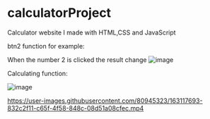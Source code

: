 # calculatorProject
Calculator website I made with HTML,CSS and JavaScript

btn2 function for example:

When the number 2 is clicked the result change
![image](https://user-images.githubusercontent.com/80945323/163118149-797a6594-1fe7-4ba8-97ae-c7088fccf308.png)

Calculating function:

![image](https://user-images.githubusercontent.com/80945323/163118462-e080f537-4752-4c45-8b56-bfc45b54314c.png)

https://user-images.githubusercontent.com/80945323/163117693-832c2f11-c65f-4f58-848c-08d51a08cfec.mp4


